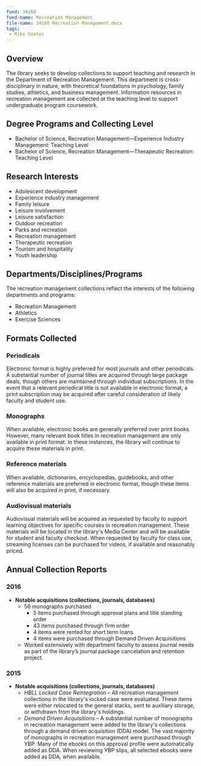 ```yaml
---
fund: 34160
fund-name: Recreation Management
file-name: 34160 Recreation Management.docx
tags:
 - Mike Goates
---
```


## Overview

The library seeks to develop collections to support teaching and research in the Department of Recreation Management. This department is cross-disciplinary in nature, with theoretical foundations in psychology, family studies, athletics, and business management. Information resources in recreation management are collected at the teaching level to support undergraduate program coursework.

## Degree Programs and Collecting Level

- Bachelor of Science, Recreation Management—Experience Industry Management: Teaching Level
- Bachelor of Science, Recreation Management—Therapeutic Recreation: Teaching Level

## Research Interests

- Adolescent development
- Experience industry management
- Family leisure
- Leisure involvement
- Leisure satisfaction
- Outdoor recreation
- Parks and recreation
- Recreation management
- Therapeutic recreation
- Tourism and hospitality
- Youth leadership

## Departments/<wbr>Disciplines/<wbr>Programs

The recreation management collections reflect the interests of the following departments and programs:

- Recreation Management
- Athletics
- Exercise Sciences

## Formats Collected

### Periodicals

Electronic format is highly preferred for most journals and other periodicals. A substantial number of journal titles are acquired through large package deals, though others are maintained through individual subscriptions. In the event that a relevant periodical title is not available in electronic format, a print subscription may be acquired after careful consideration of likely faculty and student use.

### Monographs

When available, electronic books are generally preferred over print books. However, many relevant book titles in recreation management are only available in print format. In these instances, the library will continue to acquire these materials in print.

### Reference materials

When available, dictionaries, encyclopedias, guidebooks, and other reference materials are preferred in electronic format, though these items will also be acquired in print, if necessary.

### Audiovisual materials

Audiovisual materials will be acquired as requested by faculty to support learning objectives for specific courses in recreation management. These materials will be located in the library's Media Center and will be available for student and faculty checkout. When requested by faculty for class use, streaming licenses can be purchased for videos, if available and reasonably priced.

## Annual Collection Reports

### 2016

- **Notable acquisitions (collections, journals, databases)**
    - 56 monographs purchased
        - 5 items purchased through approval plans and title standing order
        - 43 items purchased through firm order
        - 4 items were rented for short term loans
        - 4 items were purchased through Demand Driven Acquisitions
    - Worked extensively with department faculty to assess journal needs as part of the library’s journal package cancelation and retention project.

### 2015
- **Notable acquisitions (collections, journals, databases)**
    - *HBLL Locked Case Reintegration* – All recreation management collections in the library's locked case were evaluated. These items were either relocated to the general stacks, sent to auxiliary storage, or withdrawn from the library's holdings.
    - *Demand Driven Acquisitions* – A substantial number of monographs in recreation management were added to the library's collections through a demand driven acquisition (DDA) model. The vast majority of monographs in recreation management were purchased through YBP. Many of the ebooks on this approval profile were automatically added as DDA. When reviewing YBP slips, all selected ebooks were added as DDA, when available.
